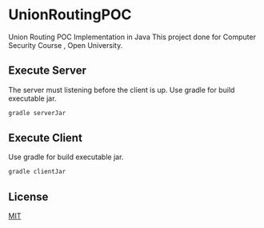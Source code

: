 # UnionRoutingPOC
Union Routing POC Implementation in Java
This project done for Computer Security Course , Open University.

## Execute Server

The server must listening before the client is up.
Use gradle for build executable jar.

```gradle
gradle serverJar
```


## Execute Client

Use gradle for build executable jar.

```gradle
gradle clientJar
```

## License
[MIT](https://choosealicense.com/licenses/mit/)
